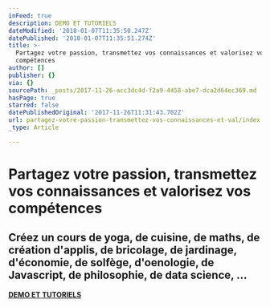 ```yaml
---
inFeed: true
description: DEMO ET TUTORIELS
dateModified: '2018-01-07T11:35:50.247Z'
datePublished: '2018-01-07T11:35:51.274Z'
title: >-
  Partagez votre passion, transmettez vos connaissances et valorisez vos
  compétences
author: []
publisher: {}
via: {}
sourcePath: _posts/2017-11-26-acc3dc4d-f2a9-4458-abe7-dca2d64ec369.md
hasPage: true
starred: false
datePublishedOriginal: '2017-11-26T11:31:43.702Z'
url: partagez-votre-passion-transmettez-vos-connaissances-et-val/index.html
_type: Article

---
```

# Partagez votre passion, transmettez vos connaissances et valorisez vos compétences

## **Créez un cours** de yoga, de cuisine, de maths, de création d'applis, de bricolage, de jardinage, d'économie, de solfège, d'oenologie, de Javascript, de philosophie, de data science, ...

**[DEMO ET TUTORIELS][0]**

[0]: https://cyboolo-demo.netlify.com/